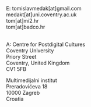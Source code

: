 <!--
.. title: .
.. slug: contact
-->

E:
   tomislavmedak[at]gmail.com <br>
   medakt[at]uni.coventry.ac.uk <br>
   tom[at]mi2.hr <br>
   tom[at]badco.hr <br> <br>

A: Centre for Postdigital Cultures <br>
   Coventry University <br>
   Priory Street <br>
   Coventry, United Kingdom <br>
   CV1 5FB <br>

   Multimedijalni institut <br>
   Preradovićeva 18 <br>
   10000 Zagreb <br>
   Croatia <br>
